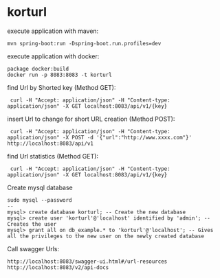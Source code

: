# korturl

execute application with maven:

```
mvn spring-boot:run -Dspring-boot.run.profiles=dev
```

execute application with docker:

```
package docker:build
docker run -p 8083:8083 -t korturl
```

find Url by Shorted key (Method GET):

```
 curl -H "Accept: application/json" -H "Content-type: application/json" -X GET localhost:8083/api/v1/{key}
```

insert Url to change for short URL creation (Method POST):

```
 curl -H "Accept: application/json" -H "Content-type: application/json" -X POST -d '{"url":"http://www.xxxx.com"}' http://localhost:8083/api/v1
```

find Url statistics (Method GET):

```
 curl -H "Accept: application/json" -H "Content-type: application/json" -X GET localhost:8083/api/v1/{key}
```

Create mysql database

```
sudo mysql --password
--
mysql> create database korturl; -- Create the new database
mysql> create user 'korturl'@'localhost' identified by 'admin'; -- Creates the user
mysql> grant all on db_example.* to 'korturl'@'localhost'; -- Gives all the privileges to the new user on the newly created database
```

Call swagger Urls:

```
http://localhost:8083/swagger-ui.html#/url-resources
http://localhost:8083/v2/api-docs
```